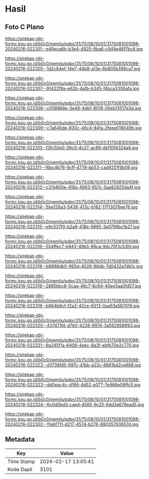 # Hasil

## Foto C Plano

https://sirekap-obj-formc.kpu.go.id/b0c0/pemilu/pdpr/31/75/08/10/01/3175081001098-20240216-022301--e49eca6b-b3e4-4925-9ba6-c949e46f7bc8.jpg

https://sirekap-obj-formc.kpu.go.id/b0c0/pemilu/pdpr/31/75/08/10/01/3175081001098-20240216-022305--1d2c64ef-14e7-44b9-a13e-6b805b398ca7.jpg

https://sirekap-obj-formc.kpu.go.id/b0c0/pemilu/pdpr/31/75/08/10/01/3175081001098-20240216-022307--91422f9a-e62b-4a1b-b345-f4bca3306afa.jpg

https://sirekap-obj-formc.kpu.go.id/b0c0/pemilu/pdpr/31/75/08/10/01/3175081001098-20240216-022308--c058868e-3e48-4db1-8018-00eb13517e3d.jpg

https://sirekap-obj-formc.kpu.go.id/b0c0/pemilu/pdpr/31/75/08/10/01/3175081001098-20240216-022309--c7a646de-830c-46c4-84fa-2feee018049b.jpg

https://sirekap-obj-formc.kpu.go.id/b0c0/pemilu/pdpr/31/75/08/10/01/3175081001098-20240216-022310--f3fc50e0-39c0-4c27-ac89-dbf10f4324a6.jpg

https://sirekap-obj-formc.kpu.go.id/b0c0/pemilu/pdpr/31/75/08/10/01/3175081001098-20240216-022311--16bc4b76-9cff-4778-bb53-cad9251f9b09.jpg

https://sirekap-obj-formc.kpu.go.id/b0c0/pemilu/pdpr/31/75/08/10/01/3175081001098-20240216-022313--c37e800e-418a-4663-957c-5aa82925da4f.jpg

https://sirekap-obj-formc.kpu.go.id/b0c0/pemilu/pdpr/31/75/08/10/01/3175081001098-20240216-022314--5be126a3-5438-413c-b182-17f13076ee76.jpg

https://sirekap-obj-formc.kpu.go.id/b0c0/pemilu/pdpr/31/75/08/10/01/3175081001098-20240216-022315--e9c537f0-b2a9-418e-9895-3a0798bc1b27.jpg

https://sirekap-obj-formc.kpu.go.id/b0c0/pemilu/pdpr/31/75/08/10/01/3175081001098-20240216-022316--554ffec7-b943-49b5-86ca-9dc70f3c53fd.jpg

https://sirekap-obj-formc.kpu.go.id/b0c0/pemilu/pdpr/31/75/08/10/01/3175081001098-20240216-022318--b8898db5-965d-4026-86db-7d0432a7db1c.jpg

https://sirekap-obj-formc.kpu.go.id/b0c0/pemilu/pdpr/31/75/08/10/01/3175081001098-20240216-022319--2885bbc8-0caa-48c7-8c64-40ee5aa0fd57.jpg

https://sirekap-obj-formc.kpu.go.id/b0c0/pemilu/pdpr/31/75/08/10/01/3175081001098-20240216-022319--b864b8cf-f2a2-42ce-8313-0aa93a587019.jpg

https://sirekap-obj-formc.kpu.go.id/b0c0/pemilu/pdpr/31/75/08/10/01/3175081001098-20240216-022320--437471f4-d7b0-4226-8974-3a562958ff43.jpg

https://sirekap-obj-formc.kpu.go.id/b0c0/pemilu/pdpr/31/75/08/10/01/3175081001098-20240216-022321--9a245f1a-6408-4eec-8a3f-ebfb70e2c770.jpg

https://sirekap-obj-formc.kpu.go.id/b0c0/pemilu/pdpr/31/75/08/10/01/3175081001098-20240216-022322--d3738fd5-997c-41bb-a22c-8881bd2ce888.jpg

https://sirekap-obj-formc.kpu.go.id/b0c0/pemilu/pdpr/31/75/08/10/01/3175081001098-20240216-022323--dd0eac4c-d166-4d52-a077-7e966e09ffc5.jpg

https://sirekap-obj-formc.kpu.go.id/b0c0/pemilu/pdpr/31/75/08/10/01/3175081001098-20240216-022324--6c0d0bd3-caed-4565-9c25-6dd3a679ead5.jpg

https://sirekap-obj-formc.kpu.go.id/b0c0/pemilu/pdpr/31/75/08/10/01/3175081001098-20240216-022302--11ebf711-d217-4574-b276-88035763657d.jpg


## Metadata

| Key        | Value               |
| ---------- | ------------------- |
| Time Stamp | 2024-02-17 13:05:41 |
| Kode Dapil | 3101                |



